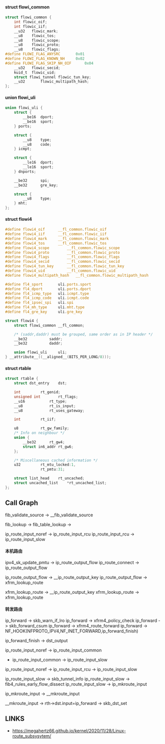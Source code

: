 
#### struct flowi_common

```c
struct flowi_common {
	int	flowic_oif;
	int	flowic_iif;
	__u32	flowic_mark;
	__u8	flowic_tos;
	__u8	flowic_scope;
	__u8	flowic_proto;
	__u8	flowic_flags;
#define FLOWI_FLAG_ANYSRC		0x01
#define FLOWI_FLAG_KNOWN_NH		0x02
#define FLOWI_FLAG_SKIP_NH_OIF		0x04
	__u32	flowic_secid;
	kuid_t  flowic_uid;
	struct flowi_tunnel flowic_tun_key;
	__u32		flowic_multipath_hash;
};
```
#### union flowi_uli

```c
union flowi_uli {
	struct {
		__be16	dport;
		__be16	sport;
	} ports;

	struct {
		__u8	type;
		__u8	code;
	} icmpt;

	struct {
		__le16	dport;
		__le16	sport;
	} dnports;

	__be32		spi;
	__be32		gre_key;

	struct {
		__u8	type;
	} mht;
};
```
#### struct flowi4

```c
#define flowi4_oif		__fl_common.flowic_oif
#define flowi4_iif		__fl_common.flowic_iif
#define flowi4_mark		__fl_common.flowic_mark
#define flowi4_tos		__fl_common.flowic_tos
#define flowi4_scope		__fl_common.flowic_scope
#define flowi4_proto		__fl_common.flowic_proto
#define flowi4_flags		__fl_common.flowic_flags
#define flowi4_secid		__fl_common.flowic_secid
#define flowi4_tun_key		__fl_common.flowic_tun_key
#define flowi4_uid		    __fl_common.flowic_uid
#define flowi4_multipath_hash	__fl_common.flowic_multipath_hash

#define fl4_sport		uli.ports.sport
#define fl4_dport		uli.ports.dport
#define fl4_icmp_type	uli.icmpt.type
#define fl4_icmp_code	uli.icmpt.code
#define fl4_ipsec_spi	uli.spi
#define fl4_mh_type		uli.mht.type
#define fl4_gre_key		uli.gre_key

struct flowi4 {
	struct flowi_common	__fl_common;

	/* (saddr,daddr) must be grouped, same order as in IP header */
	__be32			saddr;
	__be32			daddr;

	union flowi_uli		uli;
} __attribute__((__aligned__(BITS_PER_LONG/8)));
```


#### struct rtable

```c
struct rtable {
	struct dst_entry	dst;

	int			rt_genid;
	unsigned int		rt_flags;
	__u16			rt_type;
	__u8			rt_is_input;
	__u8			rt_uses_gateway;

	int			rt_iif;

	u8			rt_gw_family;
	/* Info on neighbour */
	union {
		__be32		rt_gw4;
		struct in6_addr	rt_gw6;
	};

	/* Miscellaneous cached information */
	u32			rt_mtu_locked:1,
				rt_pmtu:31;

	struct list_head	rt_uncached;
	struct uncached_list	*rt_uncached_list;
};

```


## Call Graph

fib_validate_source -> __fib_validate_source

fib_lookup -> fib_table_lookup -> 

ip_route_input_noref -> ip_route_input_rcu
ip_route_input_rcu -> ip_route_input_slow


#### 本机路由

ipv4_sk_update_pmtu -> ip_route_output_flow
ip_route_connect -> ip_route_output_flow

ip_route_output_flow -> __ip_route_output_key
ip_route_output_flow -> xfrm_lookup_route

xfrm_lookup_route -> __ip_route_output_key
xfrm_lookup_route -> xfrm_lookup_route


#### 转发路由

ip_forward -> skb_warn_if_lro
ip_forward -> xfrm4_policy_check
ip_forward -> skb_forward_csum
ip_forward -> xfrm4_route_forward
ip_forward -> NF_HOOK(NFPROTO_IPV4,NF_INET_FORWARD,ip_forward_finish)

ip_forward_finish -> dst_output















ip_route_input_noref -> ip_route_input_common

* ip_route_input_common -> ip_route_input_slow


ip_route_input_noref -> ip_route_input_rcu -> ip_route_input_slow

ip_route_input_slow -> skb_tunnel_info
ip_route_input_slow -> fib4_rules_early_flow_dissect
ip_route_input_slow -> ip_mkroute_input

ip_mkroute_input -> __mkroute_input

__mkroute_input -> rth->dst.input=ip_forward -> skb_dst_set

## LINKS

* <https://megahertz66.github.io/kernel/2020/11/28/Linux-route_subsysytem/>